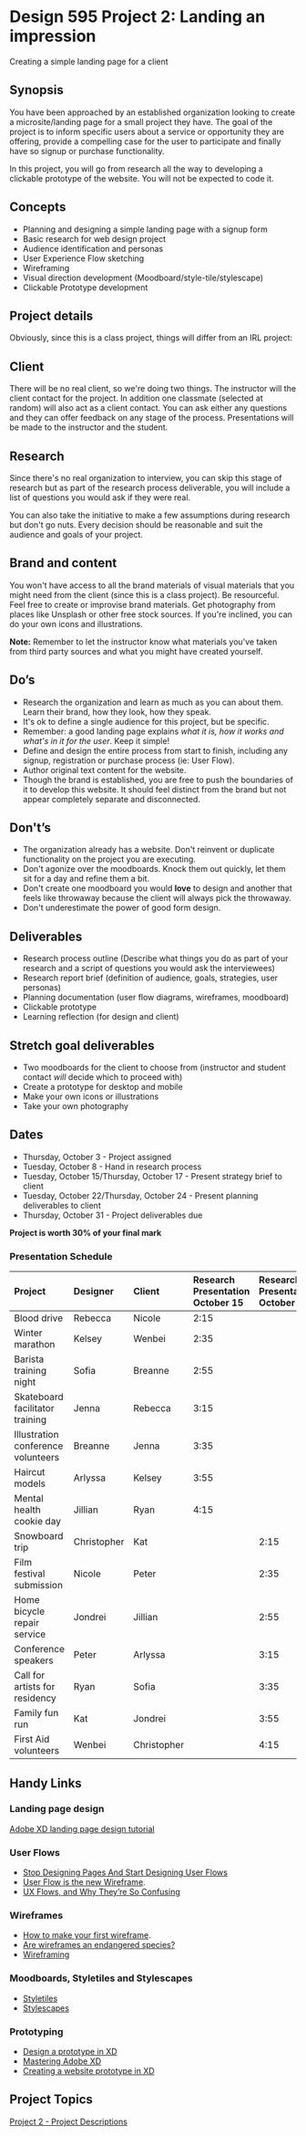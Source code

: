 # Design 595 Project 2: Landing an impression
Creating a simple landing page for a client

## Synopsis
You have been approached by an established organization looking to create a microsite/landing page for a small project they have. The goal of the project is to inform specific users about a service or opportunity they are offering, provide a compelling case for the user to participate and finally have so signup or purchase functionality.

In this project, you will go from research all the way to developing a clickable prototype of the website. You will not be expected to code it. 

## Concepts
- Planning and designing a simple landing page with a signup form
- Basic research for web design project
- Audience identification and personas
- User Experience Flow sketching
- Wireframing
- Visual direction development (Moodboard/style-tile/stylescape)
- Clickable Prototype development

## Project details
Obviously, since this is a class project, things will differ from an IRL project: 

## Client
There will be no real client, so we're doing two things. The instructor will the client contact for the project. In addition one classmate (selected at random) will also act as a client contact. You can ask either any questions and they can offer feedback on any stage of the process. Presentations will be made to the instructor and the student.

## Research
Since there's no real organization to interview, you can skip this stage of research but as part of the research process deliverable, you will include a list of questions you would ask if they were real.

You can also take the initiative to make a few assumptions during research but don't go nuts. Every decision should be reasonable and suit the audience and goals of your project.

## Brand and content
You won't have access to all the brand materials of visual materials that you might need from the client (since this is a class project). Be resourceful. Feel free to create or improvise brand materials. Get photography from places like Unsplash or other free stock sources. If you're inclined, you can do your own icons and illustrations. 

**Note:** Remember to let the instructor know what materials you've taken from third party sources and what you might have created yourself.

## Do’s
- Research the organization and learn as much as you can about them. Learn their brand, how they look, how they speak.
- It's ok to define a single audience for this project, but be specific.
- Remember: a good landing page explains *what it is, how it works and what's in it for the user*. Keep it simple!
- Define and design the entire process from start to finish, including any signup, registration or purchase process (ie: User Flow).
- Author original text content for the website.
- Though the brand is established, you are free to push the boundaries of it to develop this website. It should feel distinct from the brand but not appear completely separate and disconnected.

## Don't’s
- The organization already has a website. Don't reinvent or duplicate functionality on the project you are executing.
- Don't agonize over the moodboards. Knock them out quickly, let them sit for a day and refine them a bit. 
- Don't create one moodboard you would **love** to design and another that feels like throwaway because the client will always pick the throwaway.
- Don't underestimate the power of good form design.


## Deliverables
- Research process outline (Describe what things you do as part of your research and a script of questions you would ask the interviewees)
- Research report brief (definition of audience, goals, strategies, user personas) 
- Planning documentation (user flow diagrams, wireframes, moodboard)
- Clickable prototype
- Learning reflection (for design and client)

## Stretch goal deliverables
- Two moodboards for the client to choose from (instructor and student contact *will* decide which to proceed with)
- Create a prototype for desktop and mobile
- Make your own icons or illustrations
- Take your own photography

## Dates
- Thursday, October 3 - Project assigned  
- Tuesday, October 8 - Hand in research process 
- Tuesday, October 15/Thursday, October 17 - Present strategy brief to client
- Tuesday, October 22/Thursday, October 24 - Present planning deliverables to client
- Thursday, October 31 - Project deliverables due

**Project is worth 30% of your final mark**

### Presentation Schedule
| Project | Designer | Client | Research Presentation October 15 | Research Presentation October 17 | Planning Presentation October 22 | Planning Presentation October 24 |
|:--|:--|:--|:--|:--|:--|:--|
| Blood drive | Rebecca | Nicole | 2:15 |  |  | 2:15 |
| Winter marathon | Kelsey | Wenbei | 2:35 |  |  | 2:35 |
| Barista training night | Sofia | Breanne | 2:55 |  |  | 2:55 |
| Skateboard facilitator training | Jenna | Rebecca | 3:15 |  |  | 3:15 |
| Illustration conference volunteers | Breanne | Jenna | 3:35 |  |  | 3:35 |
| Haircut models | Arlyssa | Kelsey | 3:55 |  |  | 3:55 |
| Mental health cookie day | Jillian | Ryan | 4:15 |  |  | 4:15 |
| Snowboard trip | Christopher | Kat |  | 2:15 | 2:15 |  |
| Film festival submission | Nicole | Peter |  | 2:35 | 2:35 |  |
| Home bicycle repair service | Jondrei | Jillian |  | 2:55 | 2:55 |  |
| Conference speakers | Peter | Arlyssa |  | 3:15 | 3:15 |  |
| Call for artists for residency | Ryan | Sofia |  | 3:35 | 3:35 |  |
| Family fun run | Kat | Jondrei |  | 3:55 | 3:55 |  |
| First Aid volunteers | Wenbei | Christopher |  | 4:15 | 4:15 |  |

## Handy Links 
### Landing page design
[Adobe XD landing page design tutorial](https://www.youtube.com/watch?v=KLCmXOdPw5o&feature=share)
### User Flows
- [Stop Designing Pages And Start Designing User Flows](https://www.smashingmagazine.com/2012/01/stop-designing-pages-start-designing-flows/)   
- [User Flow is the new Wireframe](https://uxdesign.cc/when-to-use-user-flows-guide-8b26ca9aa36a).  
- [UX Flows, and Why They’re So Confusing](https://blog.prototypr.io/ux-flows-and-why-theyre-so-confusing-26670b9089d4)
### Wireframes
- [How to make your first wireframe](https://www.invisionapp.com/inside-design/how-to-wireframe/). 
- [Are wireframes an endangered species?](https://www.kobot.ca/blog/are-wireframes-an-endangered-species/)   
- [Wireframing](https://www.usability.gov/how-to-and-tools/methods/wireframing.html)   
### Moodboards, Styletiles and Stylescapes
- [Styletiles](http://styletil.es/)   
- [Stylescapes](https://academy.thefutur.com/p/stylescapes)
### Prototyping
- [Design a prototype in XD](https://www.youtube.com/watch?v=EJE-H69RZ2A)
- [Mastering Adobe XD](https://www.youtube.com/watch?v=wCxQ-hHnmGc)
- [Creating a website prototype in XD](https://www.youtube.com/watch?v=gjNUwegxn1w)

## Project Topics
[Project 2 - Project Descriptions](Design_595-Project_2-Projects.md)